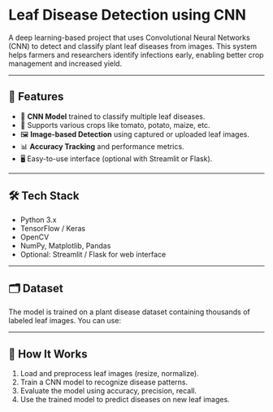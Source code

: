 # Leaf Disease Detection using CNN

A deep learning-based project that uses Convolutional Neural Networks (CNN) to detect and classify plant leaf diseases from images. This system helps farmers and researchers identify infections early, enabling better crop management and increased yield.

---

## 🌿 Features

- 🧠 **CNN Model** trained to classify multiple leaf diseases.
- 🌱 Supports various crops like tomato, potato, maize, etc.
- 🖼️ **Image-based Detection** using captured or uploaded leaf images.
- 📊 **Accuracy Tracking** and performance metrics.
- 🖥️ Easy-to-use interface (optional with Streamlit or Flask).

---

## 🛠️ Tech Stack

- Python 3.x
- TensorFlow / Keras
- OpenCV
- NumPy, Matplotlib, Pandas
- Optional: Streamlit / Flask for web interface

---

## 🗂️ Dataset

The model is trained on a plant disease dataset containing thousands of labeled leaf images. You can use:


---

## 🚀 How It Works

1. Load and preprocess leaf images (resize, normalize).
2. Train a CNN model to recognize disease patterns.
3. Evaluate the model using accuracy, precision, recall.
4. Use the trained model to predict diseases on new leaf images.
